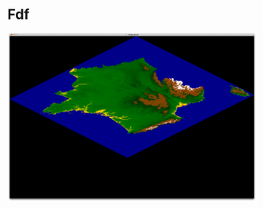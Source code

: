 # Fdf

<img src="https://raw.githubusercontent.com/Scanf974/Fdf/master/Screen%20Shot%202015-03-10%20at%2001.43.10.png">
